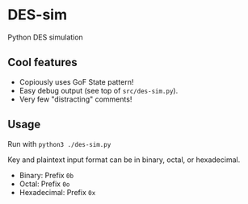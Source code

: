 # DES-sim
Python DES simulation

## Cool features

* Copiously uses GoF State pattern!
* Easy debug output (see top of `src/des-sim.py`).
* Very few "distracting" comments!

## Usage

Run with `python3 ./des-sim.py`

Key and plaintext input format can be in binary, octal, or hexadecimal.
* Binary: Prefix `0b`
* Octal: Prefix `0o`
* Hexadecimal: Prefix `0x`
